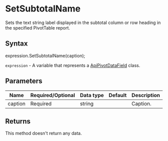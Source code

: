 # SetSubtotalName

Sets the text string label displayed in the subtotal column or row heading in the specified PivotTable report.

## Syntax

expression.SetSubtotalName(caption);

`expression` - A variable that represents a [ApiPivotDataField](../ApiPivotDataField.md) class.

## Parameters

| **Name** | **Required/Optional** | **Data type** | **Default** | **Description** |
| ------------- | ------------- | ------------- | ------------- | ------------- |
| caption | Required | string |  | Caption. |

## Returns

This method doesn't return any data.
